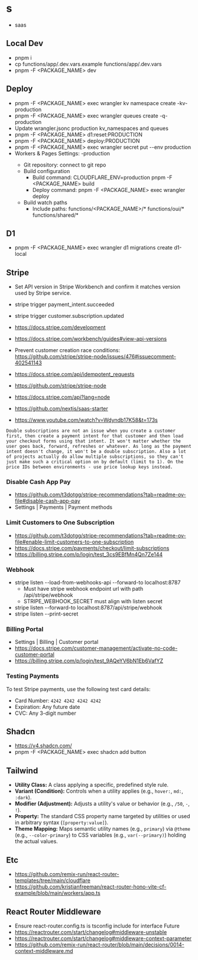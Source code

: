 # s

- saas

## Local Dev

- pnpm i
- cp functions/app/.dev.vars.example functions/app/.dev.vars
- pnpm -F <PACKAGE_NAME> dev

## Deploy

- pnpm -F <PACKAGE_NAME> exec wrangler kv namespace create <WRANGLER-NAME>-kv-production
- pnpm -F <PACKAGE_NAME> exec wrangler queues create <WRANGLER-NAME>-q-production
- Update wrangler.jsonc production kv_namespaces and queues
- pnpm -F <PACKAGE_NAME> d1:reset:PRODUCTION
- pnpm -F <PACKAGE_NAME> deploy:PRODUCTION
- pnpm -F <PACKAGE_NAME> exec wrangler secret put <SECRET> --env production
- Workers & Pages Settings: <WRANGLER-NAME>-production
  - Git repository: connect to git repo
  - Build configuration
    - Build command: CLOUDFLARE_ENV=production pnpm -F <PACKAGE_NAME> build
    - Deploy command: pnpm -F <PACKAGE_NAME> exec wrangler deploy
  - Build watch paths
    - Include paths: functions/<PACKAGE_NAME>/\* functions/oui/\* functions/shared/\*

## D1

- pnpm -F <PACKAGE_NAME> exec wrangler d1 migrations create d1-local <MIGRATION-NAME>

## Stripe

- Set API version in Stripe Workbench and confirm it matches version used by Stripe service.
- stripe trigger payment_intent.succeeded
- stripe trigger customer.subscription.updated

- https://docs.stripe.com/development
- https://docs.stripe.com/workbench/guides#view-api-versions

- Prevent customer creation race conditions: https://github.com/stripe/stripe-node/issues/476#issuecomment-402541143
- https://docs.stripe.com/api/idempotent_requests

- https://github.com/stripe/stripe-node
- https://docs.stripe.com/api?lang=node
- https://github.com/nextjs/saas-starter
- https://www.youtube.com/watch?v=Wdyndb17K58&t=173s

```
Double subscriptions are not an issue when you create a customer first, then create a payment intent for that customer and then load your checkout forms using that intent. It won't matter whether the user goes back, forward, refreshes or whatever. As long as the payment intent doesn't change, it won't be a double subscription. Also a lot of projects actually do allow multiple subscriptions, so they can't just make such a critical option on by default (limit to 1). On the price IDs between environments - use price lookup keys instead.
```

### Disable Cash App Pay

- https://github.com/t3dotgg/stripe-recommendations?tab=readme-ov-file#disable-cash-app-pay
- Settings | Payments | Payment methods

### Limit Customers to One Subscription

- https://github.com/t3dotgg/stripe-recommendations?tab=readme-ov-file#enable-limit-customers-to-one-subscription
- https://docs.stripe.com/payments/checkout/limit-subscriptions
- https://billing.stripe.com/p/login/test_3cs9EBfMn4Qn7Ze144

### Webhook

- stripe listen --load-from-webhooks-api --forward-to localhost:8787
  - Must have stripe webhook endpoint url with path /api/stripe/webhook
  - STRIPE_WEBHOOK_SECRET must align with listen secret
- stripe listen --forward-to localhost:8787/api/stripe/webhook
- stripe listen --print-secret

### Billing Portal

- Settings | Billing | Customer portal
- https://docs.stripe.com/customer-management/activate-no-code-customer-portal
- https://billing.stripe.com/p/login/test_9AQeYV6bN1Eb6VafYZ

### Testing Payments

To test Stripe payments, use the following test card details:

- Card Number: `4242 4242 4242 4242`
- Expiration: Any future date
- CVC: Any 3-digit number

## Shadcn

- https://v4.shadcn.com/
- pnpm -F <PACKAGE_NAME> exec shadcn add button

## Tailwind

- **Utility Class:** A class applying a specific, predefined style rule.
- **Variant (Condition):** Controls when a utility applies (e.g., `hover:`, `md:`, `:dark`).
- **Modifier (Adjustment):** Adjusts a utility's value or behavior (e.g., `/50`, `-`, `!`).
- **Property:** The standard CSS property name targeted by utilities or used in arbitrary syntax (`[property:value]`).
- **Theme Mapping:** Maps semantic utility names (e.g., `primary`) via `@theme` (e.g., `--color-primary`) to CSS variables (e.g., `var(--primary)`) holding the actual values.

## Etc

- https://github.com/remix-run/react-router-templates/tree/main/cloudflare
- https://github.com/kristianfreeman/react-router-hono-vite-cf-example/blob/main/workers/app.ts

## React Router Middleware

- Ensure react-router.config.ts is tsconfig include for interface Future
- https://reactrouter.com/start/changelog#middleware-unstable
- https://reactrouter.com/start/changelog#middleware-context-parameter
- https://github.com/remix-run/react-router/blob/main/decisions/0014-context-middleware.md
